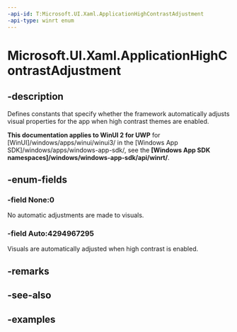 ```yaml
---
-api-id: T:Microsoft.UI.Xaml.ApplicationHighContrastAdjustment
-api-type: winrt enum
---
```


<!-- Enumeration syntax.
public enum ApplicationHighContrastAdjustment : uint {
	Auto = 4294967295
	None = 0
}
-->

# Microsoft.UI.Xaml.ApplicationHighContrastAdjustment

## -description
Defines constants that specify whether the framework automatically adjusts visual properties for the app when high contrast themes are enabled.

**This documentation applies to WinUI 2 for UWP** for [WinUI]/windows/apps/winui/winui3/ in the [Windows App SDK]/windows/apps/windows-app-sdk/, see the **[Windows App SDK namespaces]/windows/windows-app-sdk/api/winrt/**.

## -enum-fields

### -field None:0
No automatic adjustments are made to visuals.

### -field Auto:4294967295
Visuals are automatically adjusted when high contrast is enabled.

## -remarks

## -see-also

## -examples

